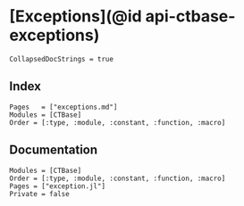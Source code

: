 # [Exceptions](@id api-ctbase-exceptions)

```@meta
CollapsedDocStrings = true
```

## Index

```@index
Pages   = ["exceptions.md"]
Modules = [CTBase]
Order = [:type, :module, :constant, :function, :macro]
```

## Documentation

```@autodocs
Modules = [CTBase]
Order = [:type, :module, :constant, :function, :macro]
Pages = ["exception.jl"]
Private = false
```
